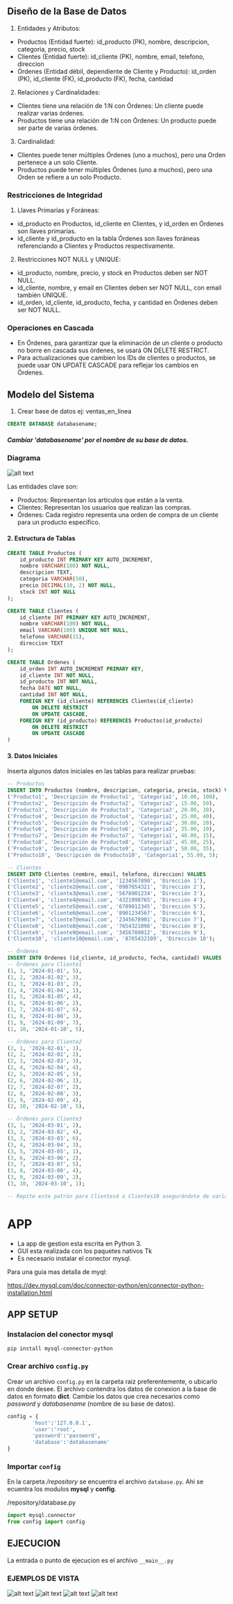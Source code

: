 ## Diseño de la Base de Datos

1. Entidades y Atributos:

- Productos (Entidad fuerte):
id_producto (PK), nombre, descripcion, categoria, precio, stock
- Clientes (Entidad fuerte):
id_cliente (PK), nombre, email, telefono, direccion
- Órdenes (Entidad débil, dependiente de Cliente y Producto):
id_orden (PK), id_cliente (FK), id_producto (FK), fecha, cantidad


2. Relaciones y Cardinalidades:

- Clientes tiene una relación de 1:N con Órdenes: Un cliente puede realizar varias órdenes.
- Productos tiene una relación de 1:N con Órdenes: Un producto puede ser parte de varias órdenes.
3. Cardinalidad:

- Clientes puede tener múltiples Órdenes (uno a muchos), pero una Orden pertenece a un solo Cliente.
- Productos puede tener múltiples Órdenes (uno a muchos), pero una Orden se refiere a un solo Producto.

### Restricciones de Integridad
1. Llaves Primarias y Foráneas:

- id_producto en Productos, id_cliente en Clientes, y id_orden en Órdenes son llaves primarias.
- id_cliente y id_producto en la tabla Órdenes son llaves foráneas referenciando a Clientes y Productos respectivamente.
2. Restricciones NOT NULL y UNIQUE:

- id_producto, nombre, precio, y stock en Productos deben ser NOT NULL.
- id_cliente, nombre, y email en Clientes deben ser NOT NULL, con email también UNIQUE.
- id_orden, id_cliente, id_producto, fecha, y cantidad en Órdenes deben ser NOT NULL.

### Operaciones en Cascada
- En Órdenes, para garantizar que la eliminación de un cliente o producto no borre en cascada sus órdenes, se usará ON DELETE RESTRICT.
- Para actualizaciones que cambien los IDs de clientes o productos, se puede usar ON UPDATE CASCADE para reflejar los cambios en Órdenes.

## Modelo del Sistema

1. Crear base de datos ej: ventas_en_linea

```sql
CREATE DATABASE databasename;
```
##### Cambiar 'databasename' por el nombre de su base de datos.

### Diagrama
![alt text](https://github.com/DarioColetto/ProyectoFinalBDDD/blob/main/SQL/diagrama.png)

Las entidades clave son:

- Productos: Representan los artículos que están a la venta.
- Clientes: Representan los usuarios que realizan las compras.
- Órdenes: Cada registro representa una orden de compra de un cliente para un producto específico.


#### 2. Estructura de Tablas
```sql
CREATE TABLE Productos (
    id_producto INT PRIMARY KEY AUTO_INCREMENT,
    nombre VARCHAR(100) NOT NULL,
    descripcion TEXT,
    categoria VARCHAR(50),
    precio DECIMAL(10, 2) NOT NULL,
    stock INT NOT NULL
);

CREATE TABLE Clientes (
    id_cliente INT PRIMARY KEY AUTO_INCREMENT,
    nombre VARCHAR(100) NOT NULL,
    email VARCHAR(100) UNIQUE NOT NULL,
    telefono VARCHAR(15),
    direccion TEXT
);

CREATE TABLE Ordenes (
    id_orden INT AUTO_INCREMENT PRIMARY KEY,
    id_cliente INT NOT NULL,
    id_producto INT NOT NULL,
    fecha DATE NOT NULL,
    cantidad INT NOT NULL,
    FOREIGN KEY (id_cliente) REFERENCES Clientes(id_cliente)
        ON DELETE RESTRICT
        ON UPDATE CASCADE,
    FOREIGN KEY (id_producto) REFERENCES Productos(id_producto)
        ON DELETE RESTRICT
        ON UPDATE CASCADE
)

```

#### 3. Datos Iniciales
Inserta algunos datos iniciales en las tablas para realizar pruebas:

```sql
-- Productos
INSERT INTO Productos (nombre, descripcion, categoria, precio, stock) VALUES
('Producto1', 'Descripción de Producto1', 'Categoria1', 10.00, 100),
('Producto2', 'Descripción de Producto2', 'Categoria2', 15.00, 50),
('Producto3', 'Descripción de Producto3', 'Categoria3', 20.00, 30),
('Producto4', 'Descripción de Producto4', 'Categoria1', 25.00, 40),
('Producto5', 'Descripción de Producto5', 'Categoria2', 30.00, 20),
('Producto6', 'Descripción de Producto6', 'Categoria3', 35.00, 10),
('Producto7', 'Descripción de Producto7', 'Categoria1', 40.00, 15),
('Producto8', 'Descripción de Producto8', 'Categoria2', 45.00, 25),
('Producto9', 'Descripción de Producto9', 'Categoria3', 50.00, 35),
('Producto10', 'Descripción de Producto10', 'Categoria1', 55.00, 5);

-- Clientes
INSERT INTO Clientes (nombre, email, telefono, direccion) VALUES
('Cliente1', 'cliente1@email.com', '1234567890', 'Dirección 1'),
('Cliente2', 'cliente2@email.com', '0987654321', 'Dirección 2'),
('Cliente3', 'cliente3@email.com', '5678901234', 'Dirección 3'),
('Cliente4', 'cliente4@email.com', '4321098765', 'Dirección 4'),
('Cliente5', 'cliente5@email.com', '6789012345', 'Dirección 5'),
('Cliente6', 'cliente6@email.com', '8901234567', 'Dirección 6'),
('Cliente7', 'cliente7@email.com', '2345678901', 'Dirección 7'),
('Cliente8', 'cliente8@email.com', '7654321098', 'Dirección 8'),
('Cliente9', 'cliente9@email.com', '3456789012', 'Dirección 9'),
('Cliente10', 'cliente10@email.com', '8765432109', 'Dirección 10');

-- Órdenes
INSERT INTO Ordenes (id_cliente, id_producto, fecha, cantidad) VALUES
-- Órdenes para Cliente1
(1, 1, '2024-01-01', 5),
(1, 2, '2024-01-02', 3),
(1, 3, '2024-01-03', 2),
(1, 4, '2024-01-04', 1),
(1, 5, '2024-01-05', 4),
(1, 6, '2024-01-06', 2),
(1, 7, '2024-01-07', 6),
(1, 8, '2024-01-08', 3),
(1, 9, '2024-01-09', 7),
(1, 10, '2024-01-10', 5),

-- Órdenes para Cliente2
(2, 1, '2024-02-01', 1),
(2, 2, '2024-02-02', 2),
(2, 3, '2024-02-03', 3),
(2, 4, '2024-02-04', 4),
(2, 5, '2024-02-05', 5),
(2, 6, '2024-02-06', 1),
(2, 7, '2024-02-07', 2),
(2, 8, '2024-02-08', 3),
(2, 9, '2024-02-09', 4),
(2, 10, '2024-02-10', 5),

-- Órdenes para Cliente3
(3, 1, '2024-03-01', 2),
(3, 2, '2024-03-02', 4),
(3, 3, '2024-03-03', 6),
(3, 4, '2024-03-04', 3),
(3, 5, '2024-03-05', 1),
(3, 6, '2024-03-06', 2),
(3, 7, '2024-03-07', 5),
(3, 8, '2024-03-08', 4),
(3, 9, '2024-03-09', 2),
(3, 10, '2024-03-10', 1);

-- Repite este patrón para Clientes4 a Clientes10 asegurándote de variar fechas, productos y cantidades.

```

# APP

- La app de gestion esta escrita en Python 3. 
- GUI esta realizada con los paquetes nativos Tk
- Es necesario instalar el conector mysql.

Para una guia mas detalla de myql:

https://dev.mysql.com/doc/connector-python/en/connector-python-installation.html

## APP SETUP

### Instalacion del conector mysql

```
pip install mysql-connector-python
```

### Crear archivo `config.py`

Crear un archivo `config.py` en la carpeta raiz preferentemente, o ubicarlo en donde desee. El archivo contendra los datos de conexion a la base de datos en formato **dict**. 
Cambie los datos que crea necesarios como *password* y *databasename* (nombre de su base de datos).

```python
config = {
        'host':'127.0.0.1',
        'user':'root',
        'password':'password',
        'database':'databasename'
}
```

### Importar `config`
En la carpeta */repository* se encuentra el archivo `database.py`.
Ahi se ecuentra los modulos **mysql** y **config**.

/repository/database.py
```python
import mysql.connector
from config import config
```

## EJECUCION

La entrada o punto de ejecucion es el archivo `__main__.py`


### EJEMPLOS DE VISTA 
![alt text](https://github.com/DarioColetto/ProyectoFinalBDDD/blob/main/img/clientes.PNG)
![alt text](https://github.com/DarioColetto/ProyectoFinalBDDD/blob/main/img/addclientes.PNG)
![alt text](https://github.com/DarioColetto/ProyectoFinalBDDD/blob/main/img/buscarcliente.PNG)
![alt text](https://github.com/DarioColetto/ProyectoFinalBDDD/blob/main/img/delcliente.PNG)
